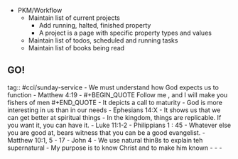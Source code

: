- PKM/Workflow
	- Maintain list of current projects
		- Add running, halted, finished property
		- A project is a page with specific property types and values
	- Maintain list of todos, scheduled and running tasks
	- Maintain list of books being read
## GO!
tag:: #cci/sunday-service
	- We must understand how God expects us to function
	- Matthew 4:19
		-
		  #+BEGIN_QUOTE
		  Follow me , and I will make you fishers of men
		  #+END_QUOTE
		- It depicts a call to maturity
			- God is more interesting in us than in our needs
			- Ephesians 14:X
		- It shows us that we can get better at spiritual things
			- In the kingdom, things are replicable. If you want it, you can have it.
			- Luke 11:1-2
			- Philippians 1 : 45
		- Whatever else you are good at, bears witness that you can be a good evangelist.
		- Matthew 10:1, 5 - 17
		- John 4
		- We use natural thin8s to explain teh supernatural
		- My purpose is to know Christ and to make him known
		-
		-
	-
